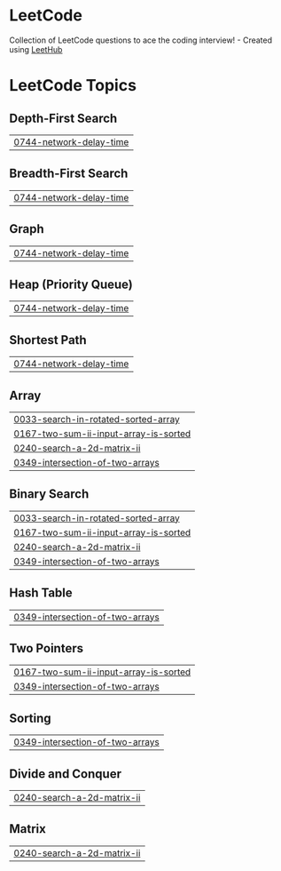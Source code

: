 # LeetCode
Collection of LeetCode questions to ace the coding interview! - Created using [LeetHub](https://github.com/QasimWani/LeetHub)

<!---LeetCode Topics Start-->
# LeetCode Topics
## Depth-First Search
|  |
| ------- |
| [0744-network-delay-time](https://github.com/keg9335/LeetCode/tree/master/0744-network-delay-time) |
## Breadth-First Search
|  |
| ------- |
| [0744-network-delay-time](https://github.com/keg9335/LeetCode/tree/master/0744-network-delay-time) |
## Graph
|  |
| ------- |
| [0744-network-delay-time](https://github.com/keg9335/LeetCode/tree/master/0744-network-delay-time) |
## Heap (Priority Queue)
|  |
| ------- |
| [0744-network-delay-time](https://github.com/keg9335/LeetCode/tree/master/0744-network-delay-time) |
## Shortest Path
|  |
| ------- |
| [0744-network-delay-time](https://github.com/keg9335/LeetCode/tree/master/0744-network-delay-time) |
## Array
|  |
| ------- |
| [0033-search-in-rotated-sorted-array](https://github.com/keg9335/LeetCode/tree/master/0033-search-in-rotated-sorted-array) |
| [0167-two-sum-ii-input-array-is-sorted](https://github.com/keg9335/LeetCode/tree/master/0167-two-sum-ii-input-array-is-sorted) |
| [0240-search-a-2d-matrix-ii](https://github.com/keg9335/LeetCode/tree/master/0240-search-a-2d-matrix-ii) |
| [0349-intersection-of-two-arrays](https://github.com/keg9335/LeetCode/tree/master/0349-intersection-of-two-arrays) |
## Binary Search
|  |
| ------- |
| [0033-search-in-rotated-sorted-array](https://github.com/keg9335/LeetCode/tree/master/0033-search-in-rotated-sorted-array) |
| [0167-two-sum-ii-input-array-is-sorted](https://github.com/keg9335/LeetCode/tree/master/0167-two-sum-ii-input-array-is-sorted) |
| [0240-search-a-2d-matrix-ii](https://github.com/keg9335/LeetCode/tree/master/0240-search-a-2d-matrix-ii) |
| [0349-intersection-of-two-arrays](https://github.com/keg9335/LeetCode/tree/master/0349-intersection-of-two-arrays) |
## Hash Table
|  |
| ------- |
| [0349-intersection-of-two-arrays](https://github.com/keg9335/LeetCode/tree/master/0349-intersection-of-two-arrays) |
## Two Pointers
|  |
| ------- |
| [0167-two-sum-ii-input-array-is-sorted](https://github.com/keg9335/LeetCode/tree/master/0167-two-sum-ii-input-array-is-sorted) |
| [0349-intersection-of-two-arrays](https://github.com/keg9335/LeetCode/tree/master/0349-intersection-of-two-arrays) |
## Sorting
|  |
| ------- |
| [0349-intersection-of-two-arrays](https://github.com/keg9335/LeetCode/tree/master/0349-intersection-of-two-arrays) |
## Divide and Conquer
|  |
| ------- |
| [0240-search-a-2d-matrix-ii](https://github.com/keg9335/LeetCode/tree/master/0240-search-a-2d-matrix-ii) |
## Matrix
|  |
| ------- |
| [0240-search-a-2d-matrix-ii](https://github.com/keg9335/LeetCode/tree/master/0240-search-a-2d-matrix-ii) |
<!---LeetCode Topics End-->